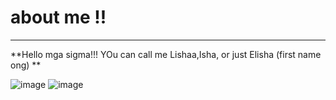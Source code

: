 # **about me !!**

---
 **Hello mga sigma!!! YOu can call me Lishaa,Isha, or just Elisha (first name ong)  **
 
![image](https://i.pinimg.com/236x/ba/7e/72/ba7e7210dc292f623affdf32ff93c228.jpg)
![image](https://i.ytimg.com/vi/NpqpFILMdO8/maxresdefault.jpg)
